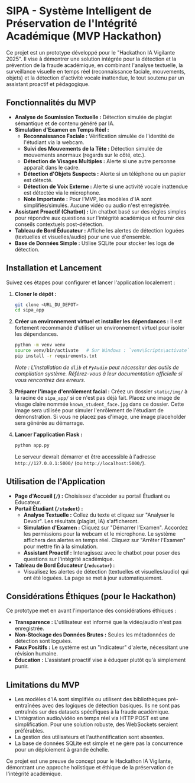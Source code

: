 # SIPA - Système Intelligent de Préservation de l'Intégrité Académique (MVP Hackathon)

Ce projet est un prototype développé pour le "Hackathon IA Vigilante 2025". Il vise à démontrer une solution intégrée pour la détection et la prévention de la fraude académique, en combinant l'analyse textuelle, la surveillance visuelle en temps réel (reconnaissance faciale, mouvements, objets) et la détection d'activité vocale inattendue, le tout soutenu par un assistant proactif et pédagogique.

## Fonctionnalités du MVP

* **Analyse de Soumission Textuelle :** Détection simulée de plagiat sémantique et de contenu généré par IA.
* **Simulation d'Examen en Temps Réel :**
    * **Reconnaissance Faciale :** Vérification simulée de l'identité de l'étudiant via la webcam.
    * **Suivi des Mouvements de la Tête :** Détection simulée de mouvements anormaux (regards sur le côté, etc.).
    * **Détection de Visages Multiples :** Alerte si une autre personne apparaît dans le cadre.
    * **Détection d'Objets Suspects :** Alerte si un téléphone ou un papier est détecté.
    * **Détection de Voix Externe :** Alerte si une activité vocale inattendue est détectée via le microphone.
    * **Note Importante :** Pour l'MVP, les modèles d'IA sont simplifiés/simulés. Aucune vidéo ou audio n'est enregistrée.
* **Assistant Proactif (Chatbot) :** Un chatbot basé sur des règles simples pour répondre aux questions sur l'intégrité académique et fournir des conseils contextuels post-détection.
* **Tableau de Bord Éducateur :** Affiche les alertes de détection loguées (textuelles et visuelles/audio) pour une vue d'ensemble.
* **Base de Données Simple :** Utilise SQLite pour stocker les logs de détection.

## Installation et Lancement

Suivez ces étapes pour configurer et lancer l'application localement :

1.  **Cloner le dépôt :**
    ```bash
    git clone <URL_DU_DEPOT>
    cd sipa_app
    ```

2.  **Créer un environnement virtuel et installer les dépendances :**
    Il est fortement recommandé d'utiliser un environnement virtuel pour isoler les dépendances.
    ```bash
    python -m venv venv
    source venv/bin/activate   # Sur Windows : `venv\Scripts\activate`
    pip install -r requirements.txt
    ```
    *Note : L'installation de `dlib` et `PyAudio` peut nécessiter des outils de compilation système. Référez-vous à leur documentation officielle si vous rencontrez des erreurs.*

3.  **Préparer l'image d'enrôlement facial :**
    Créez un dossier `static/img/` à la racine de `sipa_app/` si ce n'est pas déjà fait.
    Placez une image de visage claire nommée `known_student_face.jpg` dans ce dossier. Cette image sera utilisée pour simuler l'enrôlement de l'étudiant de démonstration. Si vous ne placez pas d'image, une image placeholder sera générée au démarrage.

4.  **Lancer l'application Flask :**
    ```bash
    python app.py
    ```
    Le serveur devrait démarrer et être accessible à l'adresse `http://127.0.0.1:5000/` (ou `http://localhost:5000/`).

## Utilisation de l'Application

* **Page d'Accueil (`/`) :** Choisissez d'accéder au portail Étudiant ou Éducateur.
* **Portail Étudiant (`/student`) :**
    * **Analyse Textuelle :** Collez du texte et cliquez sur "Analyser le Devoir". Les résultats (plagiat, IA) s'afficheront.
    * **Simulation d'Examen :** Cliquez sur "Démarrer l'Examen". Accordez les permissions pour la webcam et le microphone. Le système affichera des alertes en temps réel. Cliquez sur "Arrêter l'Examen" pour mettre fin à la simulation.
    * **Assistant Proactif :** Interagissez avec le chatbot pour poser des questions sur l'intégrité académique.
* **Tableau de Bord Éducateur (`/educator`) :**
    * Visualisez les alertes de détection (textuelles et visuelles/audio) qui ont été loguées. La page se met à jour automatiquement.

## Considérations Éthiques (pour le Hackathon)

Ce prototype met en avant l'importance des considérations éthiques :
* **Transparence :** L'utilisateur est informé que la vidéo/audio n'est pas enregistrée.
* **Non-Stockage des Données Brutes :** Seules les métadonnées de détection sont loguées.
* **Faux Positifs :** Le système est un "indicateur" d'alerte, nécessitant une révision humaine.
* **Éducation :** L'assistant proactif vise à éduquer plutôt qu'à simplement punir.

## Limitations du MVP

* Les modèles d'IA sont simplifiés ou utilisent des bibliothèques pré-entraînées avec des logiques de détection basiques. Ils ne sont pas entraînés sur des datasets spécifiques à la fraude académique.
* L'intégration audio/vidéo en temps réel via HTTP POST est une simplification. Pour une solution robuste, des WebSockets seraient préférables.
* La gestion des utilisateurs et l'authentification sont absentes.
* La base de données SQLite est simple et ne gère pas la concurrence pour un déploiement à grande échelle.

Ce projet est une preuve de concept pour le Hackathon IA Vigilante, démontrant une approche holistique et éthique de la préservation de l'intégrité académique.
